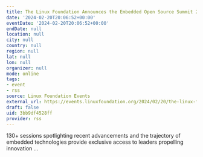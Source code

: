 ```yaml
---
title: The Linux Foundation Announces the Embedded Open Source Summit 2024 Schedule
date: '2024-02-20T20:06:52+00:00'
eventDate: '2024-02-20T20:06:52+00:00'
endDate: null
location: null
city: null
country: null
region: null
lat: null
lon: null
organizer: null
mode: online
tags:
- event
- rss
source: Linux Foundation Events
external_url: https://events.linuxfoundation.org/2024/02/20/the-linux-foundation-announces-the-embedded-open-source-summit-2024-schedule/
draft: false
uid: 3bb9df4528ff
provider: rss
---
```

130+ sessions spotlighting recent advancements and the trajectory of embedded technologies provide exclusive access to leaders propelling innovation …
